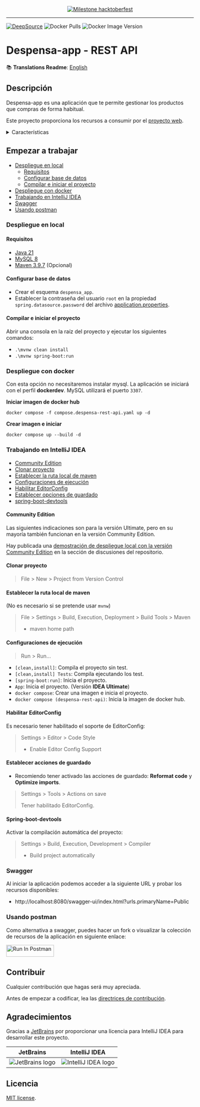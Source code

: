 <a href="https://github.com/despensa-app/despensa-rest-api/issues/2">
<div align="center">

![Milestone hacktoberfest][github-milestone-shield]

</div>
</a>

---

[![DeepSource][deepsource-issues-badge]][deepsource-project-url]
![Docker Pulls][docker-pull-shield]
![Docker Image Version][docker-version-shield]

# Despensa-app - REST API

📚 **Translations Readme**: [English](translations/README.en.md)

## Descripción

Despensa-app es una aplicación que te permite gestionar los productos que compras de forma habitual.

Este proyecto proporciona los recursos a consumir por el [proyecto web][github-project-web-url].

<details>
<summary>Características</summary>

- Ver/Crear/Modificar/Eliminar listas
- Listas públicas
- Listas por usuario (privadas)
- Agregar productos a la lista
- Filtrar productos
- Ver información de un producto
- Marcar productos de la lista
- Crear usuario
- Autenticación
- Autorización JWT
- Administración (Pendiente)

</details>

## Empezar a trabajar

- [Despliegue en local](#despliegue-en-local)
    - [Requisitos](#requisitos)
    - [Configurar base de datos](#configurar-base-de-datos)
    - [Compilar e iniciar el proyecto](#compilar-e-iniciar-el-proyecto)
- [Despliegue con docker](#despliegue-con-docker)
- [Trabajando en IntelliJ IDEA](#trabajando-en-intellij-idea)
- [Swagger](#swagger)
- [Usando postman](#usando-postman)

### Despliegue en local

#### Requisitos

* [Java 21][java-temurin-url]
* [MySQL 8][mysql-url]
* [Maven 3.9.7][maven-url] (Opcional)

#### Configurar base de datos

- Crear el esquema `despensa_app`.
- Establecer la contraseña del usuario `root` en la propiedad
  `spring.datasource.password` del archivo [application.properties](src/main/resources/application.properties).

#### Compilar e iniciar el proyecto

Abrir una consola en la raíz del proyecto y ejecutar los siguientes comandos:

- `.\mvnw clean install`
- `.\mvnw spring-boot:run`

### Despliegue con docker

Con esta opción no necesitaremos instalar mysql. La aplicación se iniciará con el perfil **dockerdev**.
MySQL utilizará el puerto `3307`.

**Iniciar imagen de docker hub**

```shell
docker compose -f compose.despensa-rest-api.yaml up -d
```

**Crear imagen e iniciar**

```shell
docker compose up --build -d
```

### Trabajando en IntelliJ IDEA

- [Community Edition](#community-edition)
- [Clonar proyecto](#clonar-proyecto)
- [Establecer la ruta local de maven](#establecer-la-ruta-local-de-maven)
- [Configuraciones de ejecución](#configuraciones-de-ejecución)
- [Habilitar EditorConfig](#habilitar-editorconfig)
- [Establecer opciones de guardado](#establecer-acciones-de-guardado)
- [spring-boot-devtools](#spring-boot-devtools)

#### Community Edition

Las siguientes indicaciones son para la versión Ultimate, pero en su mayoría también funcionan en la versión Community
Edition.

Hay publicada una [demostración de despliegue local con la versión Community Edition][github-discussion-url] en la
sección de discusiones del repositorio.

#### Clonar proyecto

> File > New > Project from Version Control

#### Establecer la ruta local de maven

(No es necesario si se pretende usar `mvnw`)

> File > Settings > Build, Execution, Deployment > Build Tools > Maven
> - maven home path

#### Configuraciones de ejecución

> Run > Run...

- `[clean,install]`: Compila el proyecto sin test.
- `[clean,install] Tests`: Compila ejecutando los test.
- `[spring-boot:run]`: Inicia el proyecto.
- `App`: Inicia el proyecto. (Versión **IDEA Ultimate**)
- `docker compose`: Crear una imagen e inicia el proyecto.
- `docker compose (despensa-rest-api)`: Inicia la imagen de docker hub.

#### Habilitar EditorConfig

Es necesario tener habilitado el soporte de EditorConfig:

> Settings > Editor > Code Style
> - Enable Editor Config Support

#### Establecer acciones de guardado

- Recomiendo tener activado las acciones de guardado: **Reformat code** y **Optimize imports**.

> Settings > Tools > Actions on save
>
> Tener habilitado EditorConfig.

#### Spring-boot-devtools

Activar la compilación automática del proyecto:

> Settings > Build, Execution, Development > Compiler
> - Build project automatically

### Swagger

Al iniciar la aplicación podemos acceder a la siguiente URL y probar los recursos disponibles:

- http://localhost:8080/swagger-ui/index.html?urls.primaryName=Public

### Usando postman

Como alternativa a swagger, puedes hacer un fork o visualizar la colección de recursos de la aplicación en siguiente
enlace:

[<img src="https://run.pstmn.io/button.svg" alt="Run In Postman" style="width: 128px; height: 32px;">][postman-url]

## Contribuir

Cualquier contribución que hagas será muy apreciada.

Antes de empezar a codificar, lea las [directrices de contribución](CONTRIBUTING.md).

## Agradecimientos

Gracias a [JetBrains](https://www.jetbrains.com/?from=SoftN%20CMS) por proporcionar una licencia para IntelliJ IDEA para
desarrollar este proyecto.

| JetBrains                                                                                             | IntelliJ IDEA                                                                                                      |
|-------------------------------------------------------------------------------------------------------|--------------------------------------------------------------------------------------------------------------------|
| ![JetBrains logo](https://resources.jetbrains.com/storage/products/company/brand/logos/jetbrains.svg) | ![IntelliJ IDEA logo](https://resources.jetbrains.com/storage/products/company/brand/logos/IntelliJ_IDEA_icon.svg) |

## Licencia

[MIT license](LICENSE).


[deepsource-issues-badge]: https://app.deepsource.com/gh/despensa-app/despensa-rest-api.svg/?label=active+issues&show_trend=true&token=UvUyf5Wchx79wdiTOVRyO6RN

[deepsource-project-url]: https://app.deepsource.com/gh/despensa-app/despensa-rest-api/

[docker-pull-shield]: https://img.shields.io/docker/pulls/nmarulo/despensa-app?style=flat-square&link=https%3A%2F%2Fhub.docker.com%2Fr%2Fnmarulo%2Fdespensa-app

[docker-version-shield]: https://img.shields.io/docker/v/nmarulo/despensa-app?sort=date&style=flat-square&label=Docker%20versi%C3%B3n&link=https%3A%2F%2Fhub.docker.com%2Fr%2Fnmarulo%2Fdespensa-app%2Ftags

[github-milestone-shield]: https://img.shields.io/github/milestones/progress/despensa-app/despensa-rest-api/1?style=flat-square

[github-project-web-url]: https://github.com/despensa-app/despensa-web

[java-temurin-url]: https://adoptium.net/es/temurin/releases/?version=21

[mysql-url]: https://dev.mysql.com/downloads/mysql/

[maven-url]: https://dlcdn.apache.org/maven/maven-3/3.9.7/binaries/

[postman-url]: https://app.getpostman.com/run-collection/3462094-24c69e86-2ae0-42da-a1f0-55d411d60ad6?action=collection%2Ffork&source=rip_markdown&collection-url=entityId%3D3462094-24c69e86-2ae0-42da-a1f0-55d411d60ad6%26entityType%3Dcollection%26workspaceId%3Dfaa3b08b-5495-45eb-a53f-5d832821e4f2#?env%5Bdespensa-app%20-%20local%5D=W3sia2V5IjoidXJsIiwidmFsdWUiOiJodHRwOi8vbG9jYWxob3N0OjgwODAvYXBpIiwiZW5hYmxlZCI6dHJ1ZSwic2Vzc2lvblZhbHVlIjoiaHR0cDovL2xvY2FsaG9zdDo4MDgwL2FwaSIsInNlc3Npb25JbmRleCI6MH1d

[github-discussion-url]: https://github.com/despensa-app/despensa-rest-api/discussions/29
